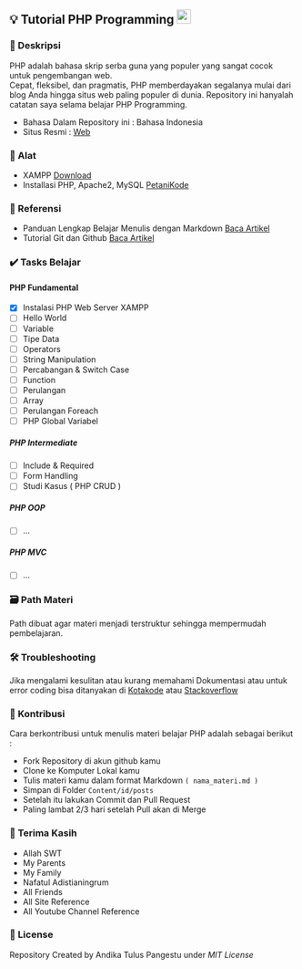 ## 💡 Tutorial PHP Programming <img src="https://cdn3.iconfinder.com/data/icons/popular-services-brands/512/php-256.png" width="25px" height="25px">

### 📝 Deskripsi 
PHP adalah bahasa skrip serba guna yang populer yang sangat cocok untuk pengembangan web. \
Cepat, fleksibel, dan pragmatis, 
PHP memberdayakan segalanya mulai dari blog Anda hingga situs web paling populer di dunia.
Repository ini hanyalah catatan saya selama belajar PHP Programming.

- Bahasa Dalam Repository ini : Bahasa Indonesia
- Situs Resmi : [Web](https://www.php.net/ "Pergi ke Official Page")

### 🎒 Alat
- XAMPP [Download](https://www.apachefriends.org/) 
- Installasi PHP, Apache2, MySQL [PetaniKode](https://www.petanikode.com/pemrograman-web-di-linux/)

### 🔎 Referensi
- Panduan Lengkap Belajar Menulis dengan Markdown [Baca Artikel](https://www.petanikode.com/markdown-pemula/) 
- Tutorial Git dan Github [Baca Artikel](https://www.petanikode.com/tutorial/git/)

### ✔️ Tasks Belajar 

#### PHP Fundamental
- [x] Instalasi PHP Web Server XAMPP
- [ ] Hello World
- [ ] Variable
- [ ] Tipe Data
- [ ] Operators
- [ ] String Manipulation
- [ ] Percabangan & Switch Case
- [ ] Function
- [ ] Perulangan
- [ ] Array
- [ ] Perulangan Foreach
- [ ] PHP Global Variabel

##### PHP Intermediate

- [ ] Include & Required
- [ ] Form Handling
- [ ] Studi Kasus ( PHP CRUD )

##### PHP OOP
- [ ] ...

##### PHP MVC
- [ ] ...

### 🗃️ Path Materi 
Path dibuat agar materi menjadi terstruktur sehingga mempermudah pembelajaran.

### 🛠️ Troubleshooting
Jika mengalami kesulitan atau kurang memahami Dokumentasi atau untuk error coding bisa ditanyakan di [Kotakode](kotakode.com) atau [Stackoverflow](stackoverflow.com)

### 🤝 Kontribusi  
Cara berkontribusi untuk menulis materi belajar PHP adalah sebagai berikut :
- Fork Repository di akun github kamu
- Clone ke Komputer Lokal kamu
- Tulis materi kamu dalam format Markdown ```( nama_materi.md )```
- Simpan di Folder ```Content/id/posts```
- Setelah itu lakukan Commit dan Pull Request
- Paling lambat 2/3 hari setelah Pull akan di Merge

### 🙏 Terima Kasih 
- Allah SWT
- My Parents
- My Family
- Nafatul Adistianingrum
- All Friends
- All Site Reference
- All Youtube Channel Reference

### 🔐 License 
Repository Created by Andika Tulus Pangestu under *MIT License*
